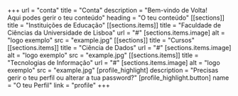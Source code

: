 +++
url = "conta"
title = "Conta"
description = "Bem-vindo de Volta!<br>Aqui podes gerir o teu conteúdo"
heading = "O teu conteúdo"
[[sections]]
    title = "Instituições de Educação"
    [[sections.items]]
        title = "Faculdade de Ciências da Universidade de Lisboa"
        url = "#"
        [sections.items.image]
            alt = "logo exemplo"
            src = "example.jpg"
[[sections]]
    title = "Cursos"
    [[sections.items]]
        title = "Ciência de Dados"
        url = "#"
        [sections.items.image]
            alt = "logo exemplo"
            src = "example.jpg"
    [[sections.items]]
        title = "Tecnologias de Informação"
        url = "#"
        [sections.items.image]
            alt = "logo exemplo"
            src = "example.jpg"
[profile_highlight]
    description = "Precisas gerir o teu perfil ou alterar a tua password?"
    [profile_highlight.button]
        name = "O teu Perfil"
        link = "profile"
+++